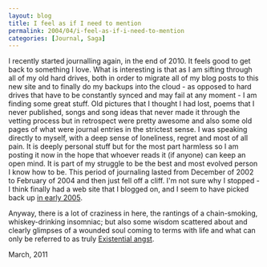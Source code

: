 ```yaml
---
layout: blog
title: I feel as if I need to mention
permalink: 2004/04/i-feel-as-if-i-need-to-mention
categories: [Journal, Saga]
---
```


I recently started journalling again, in the end of 2010. It feels good to get back to something I love. What is interesting is that as I am sifting through all of my old hard drives, both in order to migrate all of my blog posts to this new site and to finally do my backups into the cloud - as opposed to hard drives that have to be constantly synced and may fail at any moment - I am finding some great stuff. Old pictures that I thought I had lost, poems that I never published, songs and song ideas that never made it through the vetting process but in retrospect were pretty awesome and also some old pages of what were journal entries in the strictest sense. I was speaking directly to myself, with a deep sense of loneliness, regret and most of all pain. It is deeply personal stuff but for the most part harmless so I am posting it now in the hope that whoever reads it (if anyone) can keep an open mind. It is part of my struggle to be the best and most evolved person I know how to be. This period of journaling lasted from December of 2002 to February of 2004 and then just fell off a cliff. I'm not sure why I stopped - I think finally had a web site that I blogged on, and I seem to have picked back up <a href="http://blog.kristeraxel.com/2006/01/blog-entries-from-2005/">in early 2005</a>.

Anyway, there is a lot of craziness in here, the rantings of a chain-smoking, whiskey-drinking insomniac; but also some wisdom scattered about and clearly glimpses of a wounded soul coming to terms with life and what can only be referred to as truly <a href="http://en.wikipedia.org/wiki/Existentialism">Existential angst</a>.

March, 2011
